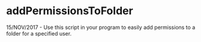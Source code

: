 # addPermissionsToFolder
 15/NOV/2017 - Use this script in your program to easily add permissions to a folder for a specified user.
